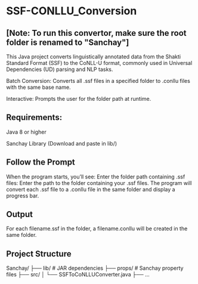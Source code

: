 # SSF-CONLLU_Conversion
## [Note: To run this convertor, make sure the root folder is renamed to "Sanchay"]
This Java project converts linguistically annotated data from the Shakti Standard Format (SSF) to the CoNLL-U format, commonly used in Universal Dependencies (UD) parsing and NLP tasks.

Batch Conversion: Converts all .ssf files in a specified folder to .conllu files with the same base name.

Interactive: Prompts the user for the folder path at runtime.

## Requirements:
Java 8 or higher

Sanchay Library (Download and paste in lib/)

## Follow the Prompt
When the program starts, you’ll see:
  Enter the folder path containing .ssf files:
Enter the path to the folder containing your .ssf files. The program will convert each .ssf file to a .conllu file in the same folder and display a progress bar.

## Output
For each filename.ssf in the folder, a filename.conllu will be created in the same folder.

## Project Structure
Sanchay/
├── lib/                # JAR dependencies
├── props/              # Sanchay property files
├── src/
│   └── SSFToCoNLLUConverter.java
├── ...
